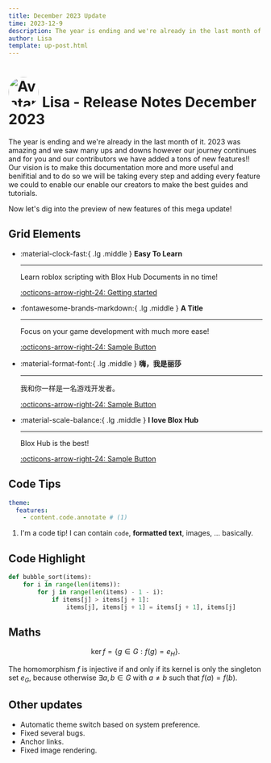 ```yaml
---
title: December 2023 Update
time: 2023-12-9
description: The year is ending and we're already in the last month of it. 2023 was amazing and we saw many ups and downs however our journey continues and for you and our contributors we have added a tons of new features!!
author: Lisa
template: up-post.html
---
```



# <img src="https://github.com/RavenLisa.png" alt="Avatar" style="width:60px; border-radius: 50%;" draggable="false" > Lisa - Release Notes December 2023

The year is ending and we're already in the last month of it. 2023 was amazing and we saw many ups and downs however our journey continues and for you and our contributors we have added a tons of new features!! Our vision is to make this documentation more and more useful and benifitial and to do so we will be taking every step and adding every feature we could to enable our enable our creators to make the best guides and tutorials.

Now let's dig into the preview of new features of this mega update!

<!-- more -->

## Grid Elements

<div class="grid cards" markdown>

-   :material-clock-fast:{ .lg .middle } __Easy To Learn__

    ---

    Learn roblox scripting with Blox Hub Documents in no time!

    [:octicons-arrow-right-24: Getting started](#)

-   :fontawesome-brands-markdown:{ .lg .middle } __A Title__

    ---

    Focus on your game development with much more ease!

    [:octicons-arrow-right-24: Sample Button](#)

-   :material-format-font:{ .lg .middle } __嗨，我是丽莎__

    ---

    我和你一样是一名游戏开发者。

    [:octicons-arrow-right-24: Sample Button](#)

-   :material-scale-balance:{ .lg .middle } __I love Blox Hub__

    ---

    Blox Hub is the best!

    [:octicons-arrow-right-24: Sample Button](#)

</div>

  [mkdocs-material]: https://pypistats.org/packages/mkdocs-material
  [pip]: ../getting-started.md#with-pip
  [getting started]: https://blox-hub.pages.dev/Scripting/
  [Sample Button]: https://blox-hub.pages.dev/

## Code Tips
``` yaml
theme:
  features:
    - content.code.annotate # (1)
```

1.  I'm a code tip! I can contain `code`, __formatted
    text__, images, ... basically.

## Code Highlight
``` py hl_lines="2 3"
def bubble_sort(items):
    for i in range(len(items)):
        for j in range(len(items) - 1 - i):
            if items[j] > items[j + 1]:
                items[j], items[j + 1] = items[j + 1], items[j]
```

## Maths
$$
\operatorname{ker} f=\{g\in G:f(g)=e_{H}\}{\mbox{.}}
$$

The homomorphism $f$ is injective if and only if its kernel is only the 
singleton set $e_G$, because otherwise $\exists a,b\in G$ with $a\neq b$ such 
that $f(a)=f(b)$.

## Other updates

* Automatic theme switch based on system preference.
* Fixed several bugs.
* Anchor links.
* Fixed image rendering.


